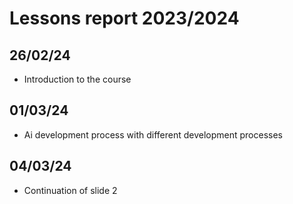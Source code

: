 # Lessons report 2023/2024

## 26/02/24
- Introduction to the course

## 01/03/24
- Ai development process with different development processes

## 04/03/24
- Continuation of slide 2
